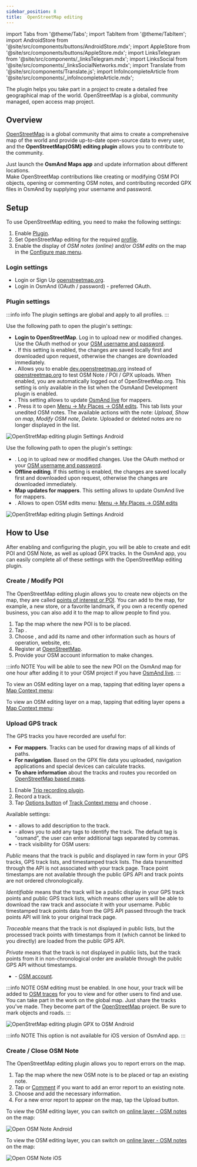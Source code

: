 ```yaml
---
sidebar_position: 8
title:  OpenStreetMap editing
---
```


import Tabs from '@theme/Tabs';
import TabItem from '@theme/TabItem';
import AndroidStore from '@site/src/components/buttons/AndroidStore.mdx';
import AppleStore from '@site/src/components/buttons/AppleStore.mdx';
import LinksTelegram from '@site/src/components/_linksTelegram.mdx';
import LinksSocial from '@site/src/components/_linksSocialNetworks.mdx';
import Translate from '@site/src/components/Translate.js';
import InfoIncompleteArticle from '@site/src/components/_infoIncompleteArticle.mdx';

<InfoIncompleteArticle/>

The plugin helps you take part in a project to create a detailed free geographical map of the world.  OpenStreetMap is a global, community managed, open access map project.


## Overview
 
[OpenStreetMap](http://openstreetmap.org/) is a global community that aims to create a comprehensive map of the world and provide up-to-date open-source data to every user, and the **OpenStreetMap(OSM) editing plugin** allows you to contribute to the community.

Just launch the **OsmAnd Maps app** and update information about different locations.   
Make OpenStreetMap contributions like creating or modifying OSM POI objects, opening or commenting OSM notes, and contributing recorded GPX files in OsmAnd by supplying your username and password. 


## Setup

To use OpenStreetMap editing, you need to make the following settings:    

1. Enable [Plugin](../plugins/index.md#enable--disable).  
2. Set OpenStreetMap editing for the required [profile](../personal/profiles.md).
3. Enable the display of *OSM notes (online)* and/or *OSM edits* on the map in the [Configure map menu](https://docs.osmand.net/docs/user/map/configure-map-menu/).


### Login settings

- Login or Sign Up [openstreetmap.org](https://www.openstreetmap.org/login?referer=%2F#map=16/51.5110/0.0550).
- Login in OsmAnd (OAuth / password) - preferred OAuth.


### Plugin settings

:::info info
The plugin settings are global and apply to all profiles.
:::

<Tabs groupId="operating-systems">

<TabItem value="android" label="Android">

Use the following path to open the plugin's settings:  
*<Translate android="true" ids="shared_string_menu,plugins_menu_group,osm_editing_plugin_name,shared_string_settings"/>*  

- **Login to OpenStreetMap**. Log in to upload new or modified changes. Use the OAuth method or your [OSM username and password](https://www.openstreetmap.org/login). 
- **<Translate android="true" ids="offline_edition"/>**. If this setting is enabled, the changes are saved locally first and downloaded upon request, otherwise the changes are downloaded immediately.
- **<Translate android="true" ids="use_dev_url"/>**. Allows you to enable [dev.openstreetmap.org](https://dev.openstreetmap.org/) instead of [openstreetmap.org](http://openstreetmap.org/) to test OSM Note / POI / GPX uploads. When enabled, you are automatically logged out of OpenStreetMap.org. This setting is only available in the list when the OsmAand Development plugin is enabled.
- **<Translate android="true" ids="map_updates_for_mappers"/>**. This setting allows to update [OsmAnd live](../personal/maps.md#osmand-live) for mappers. 
- **<Translate android="true" ids="layer_osm_edits"/>**. Press it to open [Menu → My Places → OSM edits](../personal/myplaces.md). This tab lists your unedited OSM notes. The available actions with the note: *Upload*, *Show on map*, *Modify OSM note*, *Delete*. Uploaded or deleted notes are no longer displayed in the list.   

![OpenStretMap editing plugin Settings Android](@site/static/img/plugins/osm-editing/osm_plugin_settings_android-2.png)

</TabItem>

<TabItem value="ios" label="iOS">

Use the following path to open the plugin's settings:  
*<Translate ios="true" ids="menu,shared_string_settings,app_profiles,plugins,product_title_osm_editing"/>*  

- **<Translate ios="true" ids="shared_string_account"/>**. Log in to upload new or modified changes. Use the OAuth method or your [OSM username and password](https://www.openstreetmap.org/login). 
- **Offline editing**. If this setting is enabled, the changes are saved locally first and downloaded upon request, otherwise the changes are downloaded immediately.
- **Map updates for mappers**. This setting allows to update OsmAnd live for mappers.
- **<Translate ios="true" ids="osm_edits_title"/>**. Allows to open OSM edits menu: [Menu → My Places → OSM edits](../personal/myplaces.md)  

![OpenStretMap editing plugin Settings Android](@site/static/img/plugins/osm-editing/osm_plugin_settings_ios.png)

</TabItem>

</Tabs>  


## How to Use 

 After enabling and configuring the plugin, you will be able to create and edit POI and OSM Note, as well as upload GPX tracks. In the OsmAnd app, you can easily complete all of these settings with the OpenStreetMap editing plugin.


### Create / Modify POI 

The OpenStreetMap editing plugin allows you to create new objects on the map, they are called [points of interest or POI](../map/point-layers-on-map.md#points-of-interest-poi). You can add to the map, for example, a new store, or a favorite landmark, if you own a recently opened business, you can also add it to the map to allow people to find you. 

<!--https://docs.osmand.net/docs/user/map/map-context-menu#-create--modify-poi

https://docs.osmand.net/docs/user/map/map-context-menu#-upload-poi--osm-note-->

1. Tap the map where the new POI is to be placed.
2. Tap [<Translate android="true" ids="shared_string_actions"/>](../map/map-context-menu.md#actions).
3. Choose [<Translate android="true" ids="context_menu_item_create_poi"/>](../map/map-context-menu.md#-create--modify-poi), and add its name and other information such as hours of operation, website, etc.
4. Register at [OpenStreetMap](http://openstreetmap.org/).
5. Provide your OSM account information to make changes.  

:::info NOTE
You will be able to see the new POI on the OsmAnd map for one hour after adding it to your OSM project if you have [OsmAnd live](../personal/maps.md#osmand-live).
:::  

<Tabs groupId="operating-systems">

<TabItem value="android" label="Android">  

To view an OSM editing layer on a map, tapping that editing layer opens a [Map Context menu](../map/map-context-menu.md#-upload-poi--osm-note):  
*<Translate android="true" ids="shared_string_menu,configure_map,layer_osm_edits"/>*

</TabItem>

<TabItem value="ios" label="iOS">


To view an OSM editing layer on a map, tapping that editing layer opens a [Map Context menu](../map/map-context-menu.md#-upload-poi--osm-note):  
*<Translate ios="true" ids="menu,configure_map,osm_edits_offline_layer"/>*

</TabItem>

</Tabs>


### Upload GPS track

The GPS tracks you have recorded are useful for:

- **For mappers**. Tracks can be used for drawing maps of all kinds of paths.
- **For navigation**. Based on the GPX file data you uploaded, navigation applications and special devices can calculate tracks.
- **To share information** about the tracks and routes you recorded on [OpenStreetMap based maps](https://wiki.openstreetmap.org/wiki/Track_drawing_websites).

<Tabs groupId="operating-systems">

<TabItem value="android" label="Android">

1. Enable [Trip recording plugin](../plugins/trip-recording.md).
2. Record a track.
3. Tap [Options button](../map/track-context-menu.md#options) of [Track Context menu](../map/track-context-menu.md) and choose <Translate android="true" ids="upload_to_openstreetmap"/>.  

Available settings:  

- **<Translate android="true" ids="shared_string_description"/>** - allows to add description to the track.  
- **<Translate android="true" ids="gpx_tags_txt"/>** - allows you to add any tags to identify the track. The default tag is "osmand", the user can enter additional tags separated by commas.  
- **<Translate android="true" ids="gpx_visibility_txt"/>** - track visibility for OSM users:  

 *Public* means that the track is public and displayed in raw form in your GPS tracks, GPS track lists, and timestamped track lists. The data transmitted through the API is not associated with your track page. Trace point timestamps are not available through the public GPS API and track points are not ordered chronologically.
 
 *Identifiable* means that the track will be a public display in your GPS track points and public GPS track lists, which means other users will be able to download the raw track and associate it with your username. Public timestamped track points data from the GPS API passed through the track points API will link to your original track page.
 
 *Traceable* means that the track is not displayed in public lists, but the processed track points with timestamps from it (which cannot be linked to you directly) are loaded from the public GPS API.
 
 *Private* means that the track is not displayed in public lists, but the track points from it in non-chronological order are available through the public GPS API without timestamps.
 
- **<Translate android="true" ids="login_account"/>** - [OSM account](https://www.openstreetmap.org/login).


:::info NOTE
OSM editing must be enabled. In one hour, your track will be added to [OSM traces](https://www.openstreetmap.org/traces) for you to view and for other users to find and use.  
You can take part in the work on the global map. Just share the tracks you've made. They become part of the [OpenStreetMap](http://openstreetmap.org/) project. Be sure to mark objects and roads.
:::  


![OpenStretMap editing plugin GPX to OSM Android](@site/static/img/plugins/osm-editing/osm_plugin_gpx_to_osm_android.png)

</TabItem>

<TabItem value="ios" label="iOS">

:::info NOTE
This option is not available for iOS version of OsmAnd app.
:::  

</TabItem>

</Tabs>


### Create / Close OSM Note

<!--https://wiki.openstreetmap.org/wiki/Notes 


https://docs.osmand.net/docs/user/map/map-context-menu#-open-osm-note

https://docs.osmand.net/docs/user/map/map-context-menu#-upload-poi--osm-note-->

The OpenStreetMap editing plugin allows you to report errors on the map.

1. Tap the map where the new OSM note is to be placed or tap an existing note.
2. Tap [<Translate android="true" ids="shared_string_actions"/>](../map/map-context-menu.md#actions) or [Comment](../map/map-context-menu#-comment--close-osm-note) if you want to add an error report to an existing note.
3. Choose [<Translate android="true" ids="context_menu_item_open_note"/>](../map/map-context-menu#-open-osm-note) and add the necessary information. 
5. For a new error report to appear on the map, tap the Upload button.  

<Tabs groupId="operating-systems">

<TabItem value="android" label="Android">

To view the OSM editing layer, you can switch on  [online layer - OSM notes](../map/configure-map-menu.md#map-layers) on the map:  
*<Translate android="true" ids="shared_string_menu,configure_map,layer_osm_bugs"/>*  

![Open OSM Note Android](@site/static/img/plugins/osm-editing/osm_notes_online_android.png)

</TabItem>

<TabItem value="ios" label="iOS">

To view the OSM editing layer, you can switch on  [online layer - OSM notes](../map/configure-map-menu.md#map-layers) on the map:  
*<Translate ios="true" ids="menu,configure_map,osm_notes_online_layer"/>*  

![Open OSM Note iOS](@site/static/img/plugins/osm-editing/osm_notes_online_ios.png)

</TabItem>

</Tabs>
